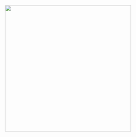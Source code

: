 <div id="header" align="center">
  <img src="https://media.giphy.com/media/lP8xu5t2DLGG045H8F/giphy.gif" width="400px"/>
</div>
